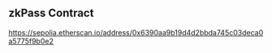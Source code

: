 
## zkPass Contract
https://sepolia.etherscan.io/address/0x6390aa9b19d4d2bbda745c03deca0a5775f9b0e2

